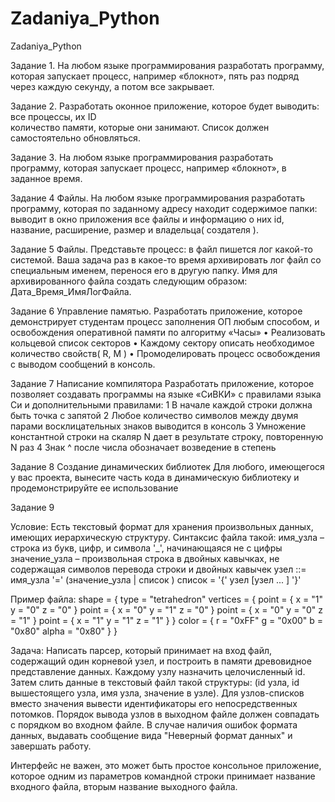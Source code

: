 # Zadaniya_Python
Zadaniya_Python

Задание 1.
На любом языке программирования разработать программу, которая запускает процесс, например «блокнот»,  пять раз подряд через каждую секунду, а потом все закрывает.

Задание 2.
Разработать оконное приложение, которое будет выводить:
 все процессы, 
их ID  
количество памяти, которые они занимают. 
Список должен самоcтоятельно обновляться.

Задание 3.
На любом языке программирования разработать программу, которая запускает процесс, например «блокнот», в заданное время.

Задание 4 Файлы.
На любом языке программирования разработать программу, которая по заданному адресу находит содержимое папки: выводит в окно приложения все файлы и информацию о них id, название, расширение, размер и владельца( создателя ).

Задание 5 Файлы.
Представьте процесс: в файл пишется лог какой-то системой. Ваша задача раз в какое-то время архивировать лог файл со специальным именем, перенося его в другую  папку. Имя для архивированного файла создать следующим образом: Дата_Время_ИмяЛогФайла. 

Задание 6 Управление памятью.
Разработать приложение, которое демонстрирует студентам процесс  заполнения ОП любым способом, и освобождения оперативной памяти по алгоритму «Часы» 
•	Реализовать кольцевой список секторов
•	Каждому сектору описать необходимое количество свойств( R, M )
•	Промоделировать процесс освобождения с выводом сообщений в консоль.

Задание 7  Написание компилятора
Разработать приложение, которое позволяет создавать программы на языке «СиВКИ»  с правилами языка Си и дополнительными правилами:
1 В начале каждой строки должна быть точка с запятой
2 Любое количество символов между двумя парами восклицательных знаков выводится в консоль
3 Умножение константной строки на скаляр N дает в результате строку, повторенную N раз
4 Знак ^ после числа обозначает возведение в степень

Задание 8  Создание динамических библиотек
Для любого, имеющегося у вас проекта, вынесите часть кода в динамическую библиотеку и продемонстрируйте ее использование

Задание 9

Условие: Есть текстовый формат для хранения произвольных данных, имеющих иерархическую структуру. Синтаксис файла такой: 
имя_узла – строка из букв, цифр, и символа '_', начинающаяся не с цифры 
значение_узла – произвольная строка в двойных кавычках, не содержащая символов перевода строки и двойных кавычек 
узел ::= имя_узла '=' (значение_узла | список ) 
список = '{' узел [узел ... ] '}' 

Пример файла: 
shape = { 
type = "tetrahedron" 
vertices = { 
point = { x = "1" y = "0" z = "0" } 
point = { x = "0" y = "1" z = "0" } 
point = { x = "0" y = "0" z = "1" } 
point = { x = "1" y = "1" z = "1" } 
} 
color = { r = "0xFF" g = "0x00" b = "0x80" alpha = "0x80" } 
} 

Задача: Написать парсер, который принимает на вход файл, содержащий один корневой узел, и построить в памяти древовидное представление данных. Каждому узлу назначить целочисленный id. Затем слить данные в текстовый файл такой структуры: (id узла, id вышестоящего узла, имя узла, значение в узле). Для узлов-списков вместо значения вывести идентификаторы его непосредственных потомков.
Порядок вывода узлов в выходном файле должен совпадать с порядком во входном файле.
В случае наличия ошибок формата данных, выдавать сообщение вида "Неверный формат данных" и завершать работу.

Интерфейс не важен, это может быть простое консольное приложение, которое одним из параметров командной строки принимает название входного файла, вторым название выходного файла.
